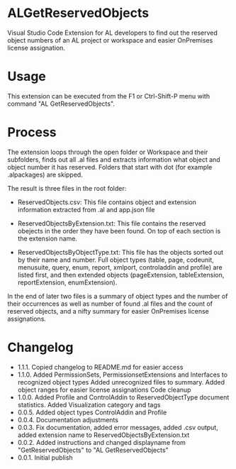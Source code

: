 # ALGetReservedObjects
Visual Studio Code Extension for AL developers to find out the reserved object numbers of an AL project or workspace and easier OnPremises license assignation.

# Usage
This extension can be executed from the F1 or Ctrl-Shift-P menu with command
"AL GetReservedObjects".

# Process
The extension loops through the open folder or Workspace and their subfolders, finds out all .al files and extracts information what object and object number it has reserved.
Folders that start with dot (for example .alpackages) are skipped.

The result is three files in the root folder:
* ReservedObjects.csv: This file contains object and extension information extracted from .al and app.json file

* ReservedObjectsByExtension.txt: This file contains the reserved obejects in the order they have been found. On top of each section is the extension name.

* ReservedObjectsByObjectType.txt: This file has the objects sorted out by their name and number. Full object types (table, page, codeunit, menusuite, query, enum, report, xmlport, controladdin and profile) are listed first, and then extended objects (pageExtension, tableExtension, reportExtension, enumExtension).

In the end of later two files is a summary of object types and the number of their occurrences as well as number of found .al files and the count of reserved objects, and a nifty summary for easier OnPremises license assignations.

# Changelog

* 1.1.1.  Copied changelog to README.md for easier access
* 1.1.0.  Added PermissionSets, PermissionsetExtensions and Interfaces to recognized object types
          Added unrecognized files to summary.
          Added object ranges for easier license assignations
          Code cleanup
* 1.0.0.  Added Profile and ControlAddin to ReservedObjectType document statistics. Added Visualization category and tags
* 0.0.5.  Added object types ControlAddin and Profile
* 0.0.4.  Documentation adjustments
* 0.0.3.  Fix documentation, added error messages, added .csv output, added extension name to ReservedObjectsByExtension.txt
* 0.0.2.  Added instructions and changed displayname from "GetReservedObjects" to "AL GetReservedObjects"
* 0.0.1.  Initial publish

